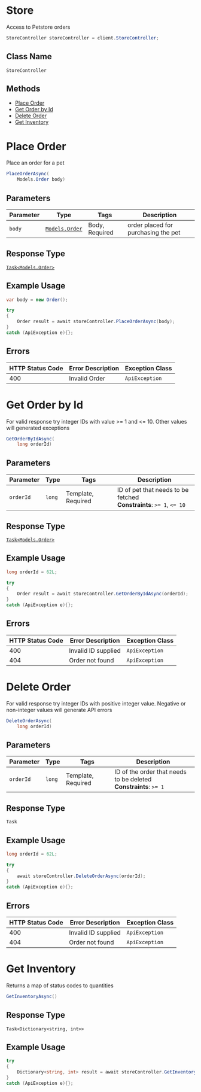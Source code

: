 # Store

Access to Petstore orders

```csharp
StoreController storeController = client.StoreController;
```

## Class Name

`StoreController`

## Methods

* [Place Order](../../doc/controllers/store.md#place-order)
* [Get Order by Id](../../doc/controllers/store.md#get-order-by-id)
* [Delete Order](../../doc/controllers/store.md#delete-order)
* [Get Inventory](../../doc/controllers/store.md#get-inventory)


# Place Order

Place an order for a pet

```csharp
PlaceOrderAsync(
    Models.Order body)
```

## Parameters

| Parameter | Type | Tags | Description |
|  --- | --- | --- | --- |
| `body` | [`Models.Order`](../../doc/models/order.md) | Body, Required | order placed for purchasing the pet |

## Response Type

[`Task<Models.Order>`](../../doc/models/order.md)

## Example Usage

```csharp
var body = new Order();

try
{
    Order result = await storeController.PlaceOrderAsync(body);
}
catch (ApiException e){};
```

## Errors

| HTTP Status Code | Error Description | Exception Class |
|  --- | --- | --- |
| 400 | Invalid Order | `ApiException` |


# Get Order by Id

For valid response try integer IDs with value >= 1 and <= 10. Other values will generated exceptions

```csharp
GetOrderByIdAsync(
    long orderId)
```

## Parameters

| Parameter | Type | Tags | Description |
|  --- | --- | --- | --- |
| `orderId` | `long` | Template, Required | ID of pet that needs to be fetched<br>**Constraints**: `>= 1`, `<= 10` |

## Response Type

[`Task<Models.Order>`](../../doc/models/order.md)

## Example Usage

```csharp
long orderId = 62L;

try
{
    Order result = await storeController.GetOrderByIdAsync(orderId);
}
catch (ApiException e){};
```

## Errors

| HTTP Status Code | Error Description | Exception Class |
|  --- | --- | --- |
| 400 | Invalid ID supplied | `ApiException` |
| 404 | Order not found | `ApiException` |


# Delete Order

For valid response try integer IDs with positive integer value. Negative or non-integer values will generate API errors

```csharp
DeleteOrderAsync(
    long orderId)
```

## Parameters

| Parameter | Type | Tags | Description |
|  --- | --- | --- | --- |
| `orderId` | `long` | Template, Required | ID of the order that needs to be deleted<br>**Constraints**: `>= 1` |

## Response Type

`Task`

## Example Usage

```csharp
long orderId = 62L;

try
{
    await storeController.DeleteOrderAsync(orderId);
}
catch (ApiException e){};
```

## Errors

| HTTP Status Code | Error Description | Exception Class |
|  --- | --- | --- |
| 400 | Invalid ID supplied | `ApiException` |
| 404 | Order not found | `ApiException` |


# Get Inventory

Returns a map of status codes to quantities

```csharp
GetInventoryAsync()
```

## Response Type

`Task<Dictionary<string, int>>`

## Example Usage

```csharp
try
{
    Dictionary<string, int> result = await storeController.GetInventoryAsync();
}
catch (ApiException e){};
```

